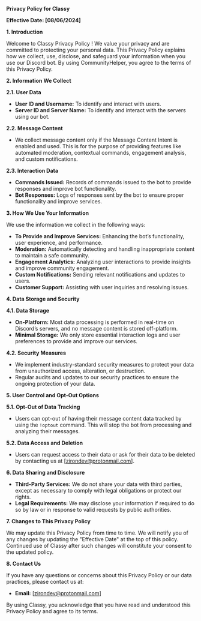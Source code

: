 **Privacy Policy for Classy**

**Effective Date: [08/06/2024]**

**1. Introduction**

Welcome to Classy Privacy Policy ! We value your privacy and are committed to protecting your personal data. This Privacy Policy explains how we collect, use, disclose, and safeguard your information when you use our Discord bot. By using CommunityHelper, you agree to the terms of this Privacy Policy.

**2. Information We Collect**

**2.1. User Data**
- **User ID and Username:** To identify and interact with users.
- **Server ID and Server Name:** To identify and interact with the servers using our bot.

**2.2. Message Content**
- We collect message content only if the Message Content Intent is enabled and used. This is for the purpose of providing features like automated moderation, contextual commands, engagement analysis, and custom notifications.

**2.3. Interaction Data**
- **Commands Issued:** Records of commands issued to the bot to provide responses and improve bot functionality.
- **Bot Responses:** Logs of responses sent by the bot to ensure proper functionality and improve services.

**3. How We Use Your Information**

We use the information we collect in the following ways:
- **To Provide and Improve Services:** Enhancing the bot’s functionality, user experience, and performance.
- **Moderation:** Automatically detecting and handling inappropriate content to maintain a safe community.
- **Engagement Analytics:** Analyzing user interactions to provide insights and improve community engagement.
- **Custom Notifications:** Sending relevant notifications and updates to users.
- **Customer Support:** Assisting with user inquiries and resolving issues.

**4. Data Storage and Security**

**4.1. Data Storage**
- **On-Platform:** Most data processing is performed in real-time on Discord’s servers, and no message content is stored off-platform.
- **Minimal Storage:** We only store essential interaction logs and user preferences to provide and improve our services.

**4.2. Security Measures**
- We implement industry-standard security measures to protect your data from unauthorized access, alteration, or destruction.
- Regular audits and updates to our security practices to ensure the ongoing protection of your data.

**5. User Control and Opt-Out Options**

**5.1. Opt-Out of Data Tracking**
- Users can opt-out of having their message content data tracked by using the `!optout` command. This will stop the bot from processing and analyzing their messages.

**5.2. Data Access and Deletion**
- Users can request access to their data or ask for their data to be deleted by contacting us at [zirondev@protonmail.com].

**6. Data Sharing and Disclosure**

- **Third-Party Services:** We do not share your data with third parties, except as necessary to comply with legal obligations or protect our rights.
- **Legal Requirements:** We may disclose your information if required to do so by law or in response to valid requests by public authorities.

**7. Changes to This Privacy Policy**

We may update this Privacy Policy from time to time. We will notify you of any changes by updating the "Effective Date" at the top of this policy. Continued use of Classy after such changes will constitute your consent to the updated policy.

**8. Contact Us**

If you have any questions or concerns about this Privacy Policy or our data practices, please contact us at:
- **Email:** [zirondev@protonmail.com]

By using Classy, you acknowledge that you have read and understood this Privacy Policy and agree to its terms.

